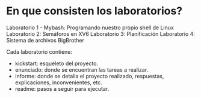 # En que consisten los laboratorios?
Laboratorio 1 - Mybash: Programando nuestro propio shell de Linux
Laboratorio 2: Semáforos en XV6
Laboratorio 3: Planificación
Laboratorio 4: Sistema de archivos BigBrother

Cada laboratorio contiene:
- kickstart: esqueleto del proyecto.
- enunciado: donde se encuentran las tareas a realizar.
- informe: donde se detalla el proyecto realizado, respuestas, explicaciones, inconvenientes, etc.
- readme: pasos a seguir para ejecutar.
